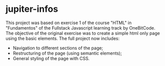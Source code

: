 # jupiter-infos

This project was based on exercise 1 of the course "HTML" in "Fundamentos" of the Fullstack Javascript learning track by OneBitCode.
The objective of the original exercise was to create a simple html only page using the basic elements.
The full project now includes:
- Navigation to different sections of the page;
- Restructuring of the page (using semantic elements);
- General styling of the page with CSS.
